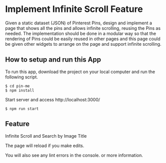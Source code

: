 # Implement Infinite Scroll Feature

Given a static dataset (JSON) of
Pinterest Pins, design and implement a page that shows all the pins and allows infinite scrolling, reusing
the Pins as needed. The implementation should be done in a modular way so that the rendering of Pins
could be easily reused in other pages and this page could be given other widgets to arrange on the page
and support infinite scrolling.

## How to setup and run this App

To run this app, download the project on your local computer and run the following script.

```
$ cd pin-me
$ npm install
```

Start server and access http://localhost:3000/

```
$ npm run start
```

## Feature

Infinite Scroll and Search by Image Title

The page will reload if you make edits.

You will also see any lint errors in the console.
or more information.
